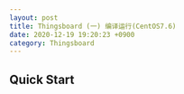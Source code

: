 ```yaml
---
layout: post
title: Thingsboard (一) 编译运行(CentOS7.6)
date: 2020-12-19 19:20:23 +0900
category: Thingsboard
---
```

## Quick Start
```shell

```

<!--stackedit_data:
eyJoaXN0b3J5IjpbLTI1MDEzNjg4OSwxMzczMjI5MDYwXX0=
-->